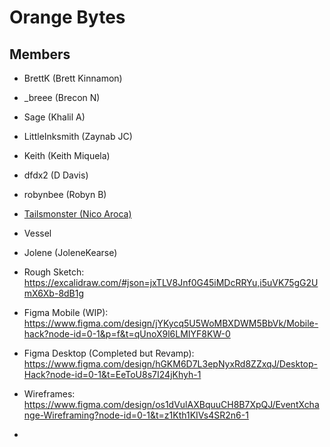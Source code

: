 # Orange Bytes

## Members

- BrettK (Brett Kinnamon)
- _breee (Brecon N)
- Sage (Khalil A)
- LittleInksmith (Zaynab JC)
- Keith (Keith Miquela)
- dfdx2 (D Davis)
- robynbee (Robyn B)
- [Tailsmonster (Nico Aroca)](https://github.com/tailsmonster)

- Vessel
- Jolene (JoleneKearse)

- Rough Sketch: https://excalidraw.com/#json=jxTLV8Jnf0G45iMDcRRYu,i5uVK75gG2UmX6Xb-8dB1g
- Figma Mobile (WIP): https://www.figma.com/design/jYKycq5U5WoMBXDWM5BbVk/Mobile-hack?node-id=0-1&p=f&t=qUnoX9l6LMIYF8KW-0
- Figma Desktop (Completed but Revamp): https://www.figma.com/design/hGKM6D7L3epNyxRd8ZZxqJ/Desktop-Hack?node-id=0-1&t=EeToU8s7I24jKhyh-1
 - Wireframes: https://www.figma.com/design/os1dVulAXBquuCH8B7XpQJ/EventXchange-Wireframing?node-id=0-1&t=z1Kth1KIVs4SR2n6-1
-
